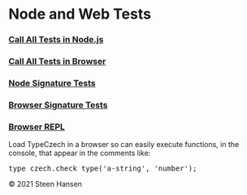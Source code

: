 
# Node and Web Tests

### [Call All Tests in Node.js](../test-collection/suite-node.js)


### [Call All Tests in Browser](../test-collection/suite-web.html)

### [Node Signature Tests](../test-collection/suite-node-generative.js)

### [Browser Signature Tests](../test-collection/suite-web-generative.html)


### [Browser REPL](../test-collection/repl.html)
Load TypeCzech in a browser so can easily execute functions, in the console, that appear in the comments like: 
<pre>
type_czech.check_type('a-string', 'number');
</pre>



&copy; 2021 Steen Hansen

